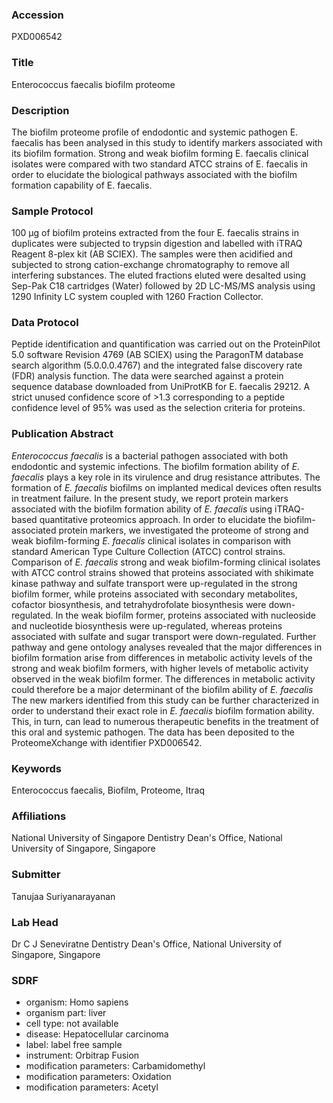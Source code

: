 ### Accession
PXD006542

### Title
Enterococcus faecalis biofilm proteome

### Description
The biofilm proteome profile of endodontic and systemic pathogen E. faecalis has been analysed in this study to identify markers associated with its biofilm formation. Strong and weak biofilm forming E. faecalis clinical isolates were compared with two standard ATCC strains of E. faecalis in order to elucidate the biological pathways associated with the biofilm formation capability of E. faecalis.

### Sample Protocol
100 µg of biofilm proteins extracted from the four E. faecalis strains in duplicates were subjected to trypsin digestion and labelled with iTRAQ Reagent 8-plex kit (AB SCIEX). The samples were then acidified and subjected to strong cation-exchange chromatography to remove all interfering substances. The  eluted fractions eluted were desalted using Sep-Pak C18 cartridges (Water) followed by 2D LC-MS/MS analysis using 1290 Infinity LC system coupled with 1260 Fraction Collector.

### Data Protocol
Peptide identification and quantification was carried out on the ProteinPilot 5.0 software Revision 4769 (AB SCIEX) using the ParagonTM database search algorithm (5.0.0.0.4767) and the integrated false discovery rate (FDR) analysis function. The data were searched against a protein sequence database downloaded from UniProtKB for E. faecalis 29212. A strict unused confidence score of >1.3 corresponding to a peptide confidence level of 95% was used as the selection criteria for proteins.

### Publication Abstract
<i>Enterococcus faecalis</i> is a bacterial pathogen associated with both endodontic and systemic infections. The biofilm formation ability of <i>E. faecalis</i> plays a key role in its virulence and drug resistance attributes. The formation of <i>E. faecalis</i> biofilms on implanted medical devices often results in treatment failure. In the present study, we report protein markers associated with the biofilm formation ability of <i>E. faecalis</i> using iTRAQ-based quantitative proteomics approach. In order to elucidate the biofilm-associated protein markers, we investigated the proteome of strong and weak biofilm-forming <i>E. faecalis</i> clinical isolates in comparison with standard American Type Culture Collection (ATCC) control strains. Comparison of <i>E. faecalis</i> strong and weak biofilm-forming clinical isolates with ATCC control strains showed that proteins associated with shikimate kinase pathway and sulfate transport were up-regulated in the strong biofilm former, while proteins associated with secondary metabolites, cofactor biosynthesis, and tetrahydrofolate biosynthesis were down-regulated. In the weak biofilm former, proteins associated with nucleoside and nucleotide biosynthesis were up-regulated, whereas proteins associated with sulfate and sugar transport were down-regulated. Further pathway and gene ontology analyses revealed that the major differences in biofilm formation arise from differences in metabolic activity levels of the strong and weak biofilm formers, with higher levels of metabolic activity observed in the weak biofilm former. The differences in metabolic activity could therefore be a major determinant of the biofilm ability of <i>E. faecalis</i> The new markers identified from this study can be further characterized in order to understand their exact role in <i>E. faecalis</i> biofilm formation ability. This, in turn, can lead to numerous therapeutic benefits in the treatment of this oral and systemic pathogen. The data has been deposited to the ProteomeXchange with identifier PXD006542.

### Keywords
Enterococcus faecalis, Biofilm, Proteome, Itraq

### Affiliations
National University of Singapore
Dentistry Dean's Office, National University of Singapore, Singapore

### Submitter
Tanujaa Suriyanarayanan

### Lab Head
Dr C J Seneviratne
Dentistry Dean's Office, National University of Singapore, Singapore


### SDRF
- organism: Homo sapiens
- organism part: liver
- cell type: not available
- disease: Hepatocellular carcinoma
- label: label free sample
- instrument: Orbitrap Fusion
- modification parameters: Carbamidomethyl
- modification parameters: Oxidation
- modification parameters: Acetyl


